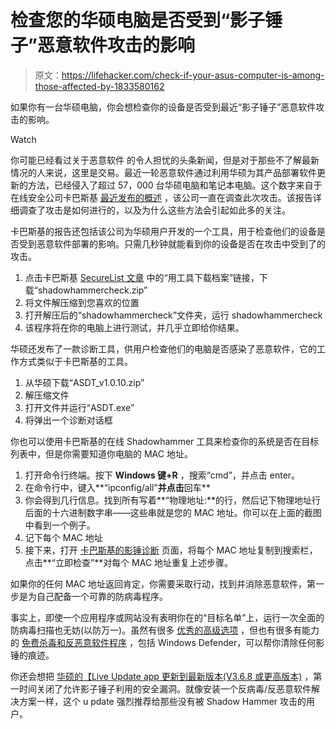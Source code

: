 # 检查您的华硕电脑是否受到“影子锤子”恶意软件攻击的影响

> 原文：<https://lifehacker.com/check-if-your-asus-computer-is-among-those-affected-by-1833580162>

如果你有一台华硕电脑，你会想检查你的设备是否受到最近“影子锤子”恶意软件攻击的影响。

Watch

你可能已经看过关于恶意软件 的令人担忧的头条新闻，但是对于那些不了解最新情况的人来说，这里是交易。最近一轮恶意软件通过利用华硕为其产品部署软件更新的方法，已经侵入了超过 57，000 台华硕电脑和笔记本电脑。这个数字来自于在线安全公司卡巴斯基 [最近发布的概述](https://securelist.com/operation-shadowhammer/89992/) ，该公司一直在调查此次攻击。该报告详细调查了攻击是如何进行的，以及为什么这些方法会引起如此多的关注。

卡巴斯基的报告还包括该公司为华硕用户开发的一个工具，用于检查他们的设备是否受到恶意软件部署的影响。只需几秒钟就能看到你的设备是否在攻击中受到了的攻击。

1.  点击卡巴斯基 [SecureList 文章](https://securelist.com/operation-shadowhammer/89992/) 中的“用工具下载档案”链接，下载“shadowhammercheck.zip”
2.  将文件解压缩到您喜欢的位置
3.  打开解压后的“shadowhammercheck”文件夹，运行 shadowhammercheck
4.  该程序将在你的电脑上进行测试，并几乎立即给你结果。

华硕还发布了一款诊断工具，供用户检查他们的电脑是否感染了恶意软件，它的工作方式类似于卡巴斯基的工具。

1.  从华硕下载“ASDT_v1.0.10.zip”
2.  解压缩文件
3.  打开文件并运行“ASDT.exe”
4.  将弹出一个诊断对话框

你也可以使用卡巴斯基的在线 Shadowhammer 工具来检查你的系统是否在目标列表中，但是你需要知道你电脑的 MAC 地址。

1.  打开命令行终端。按下 **Windows 键+R** ，搜索“cmd”，并点击 enter。
2.  在命令行中，键入**“ipconfig/all”**并点击**回车**
3.  你会得到几行信息。找到所有写着**“物理地址:**的行，然后记下物理地址行后面的十六进制数字串——这些串就是您的 MAC 地址。你可以在上面的截图中看到一个例子。
4.  记下每个 MAC 地址
5.  接下来，打开 [卡巴斯基的影锤诊断](https://shadowhammer.kaspersky.com/) 页面，将每个 MAC 地址复制到搜索栏，点击**“立即检查”**对每个 MAC 地址重复上述步骤。

如果你的任何 MAC 地址返回肯定，你需要采取行动，找到并消除恶意软件，第一步是为自己配备一个可靠的防病毒程序。

事实上，即使一个应用程序或网站没有表明你在的“目标名单”上，运行一次全面的防病毒扫描也无妨(以防万一)。虽然有很多 [优秀的高级选项](https://www.tomsguide.com/us/best-antivirus,review-2588.html) ，但也有很多有能力的 [免费杀毒和反恶意软件程序](https://www.tomsguide.com/us/best-free-antivirus,review-6003.html) ，包括 Windows Defender，可以帮你清除任何影锤的痕迹。

你还会想把 [华硕的【Live Update app 更新到最新版本(V3.6.8 或更高版本)](https://www.asus.com/support/FAQ/1018727/) ，第一时间关闭了允许影子锤子利用的安全漏洞。就像安装一个反病毒/反恶意软件解决方案一样，这个 u pdate 强烈推荐给那些没有被 Shadow Hammer 攻击的用户。